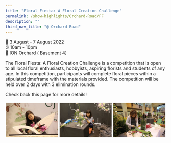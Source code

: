 ```yaml
---
title: "Floral Fiesta: A Floral Creation Challenge"
permalink: /show-highlights/Orchard-Road/FF
description: ""
third_nav_title: "@ Orchard Road"
---
```

📆 3 August - 7 August 2022 <br>
⏰ 10am - 10pm<br>
📍 ION Orchard ( Basement 4) <br>

The Floral Fiesta: A Floral Creation Challenge is a competition that is open to all local floral enthusiasts, hobbyists, aspiring florists and students of any age. In this competition, participants will complete floral pieces within a stipulated timeframe with the materials provided. The competition will be held over 2 days with 3 elimination rounds. 

Check back this page for more details!

![BTF](/images/BTF.jpg)